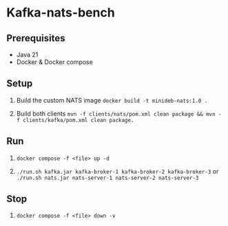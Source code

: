 # Kafka-nats-bench

## Prerequisites

- Java 21
- Docker & Docker compose

## Setup

1. Build the custom NATS image `docker build -t minideb-nats:1.0 .`

2. Build both clients `mvn -f clients/nats/pom.xml clean package && mvn -f clients/kafka/pom.xml clean package.`

## Run

1. `docker compose -f <file> up -d`

2. `./run.sh kafka.jar kafka-broker-1 kafka-broker-2 kafka-broker-3` or `./run.sh nats.jar nats-server-1 nats-server-2 nats-server-3`

## Stop

1. `docker compose -f <file> down -v`
